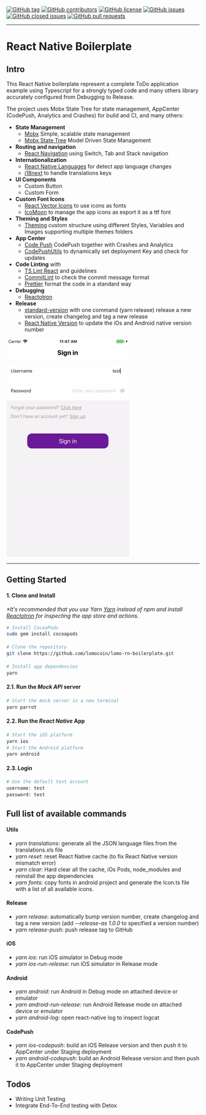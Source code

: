 [![GitHub tag](https://img.shields.io/github/tag/lomocoin/lomo-rn-boilerplate.svg?style=flat-square)](https://github.com/lomocoin/lomo-rn-boilerplate/tags)
[![GitHub contributors](https://img.shields.io/github/contributors/lomocoin/lomo-rn-boilerplate.svg?style=flat-square)](https://github.com/lomocoin/lomo-rn-boilerplate/contributors)
[![GitHub license](https://img.shields.io/badge/license-MIT-blue.svg?style=flat-square)](https://github.com/lomocoin/lomo-rn-boilerplate/blob/master/LICENSE)
[![GitHub issues](https://img.shields.io/github/issues/lomocoin/lomo-rn-boilerplate.svg?style=flat-square)](https://github.com/lomocoin/lomo-rn-boilerplate/issues)
[![GitHub closed issues](https://img.shields.io/github/issues-closed/lomocoin/lomo-rn-boilerplate.svg?style=flat-square)](https://github.com/lomocoin/lomo-rn-boilerplate/issues-closed)
[![GitHub pull requests](https://img.shields.io/github/issues-pr/lomocoin/lomo-rn-boilerplate.svg?style=flat-square)](https://github.com/lomocoin/lomo-rn-boilerplate/issues-pr)

---

# React Native Boilerplate

## Intro

This React Native boilerplate represent a complete ToDo application example using Typescript for a strongly typed code and many others library accurately configured from Debugging to Release.

The project uses Mobx State Tree for state management, AppCenter (CodePush, Analytics and Crashes) for build and CI, and many others:

- **State Management**
  - [Mobx](https://github.com/mobxjs/mobx) Simple, scalable state management
  - [Mobx State Tree](https://github.com/mobxjs/mobx-state-tree) Model Driven State Management
- **Routing and navigation**
  - [React Navigation](https://github.com/react-navigation/react-navigation) using Switch, Tab and Stack navigation
- **Internationalization**
  - [React Native Languages](https://github.com/react-community/react-native-languages) for detect app language changes
  - [i18next](https://github.com/i18next/i18next) to handle translations keys
- **UI Components**
  - Custom Button
  - Custom Form
- **Custom Font Icons**
  - [React Vector Icons](https://github.com/oblador/react-native-vector-icons) to use icons as fonts
  - [IcoMoon](https://icomoon.io/app/) to manage the app icons as export it as a ttf font
- **Theming and Styles**
  - [Theming](./01_THEMING.md) custom structure using different Styles, Variables and Images supporting multiple themes folders
- **App Center**
  - [Code Push](./02_CODEPUSH.md) CodePush together with Crashes and Analytics
  - [CodePushUtils](./src/utils/CodePush.ts) to dynamically set deployment Key and check for updates
- **Code Linting** with
  - [TS Lint React](https://github.com/palantir/tslint-react) and guidelines
  - [CommitLint](https://github.com/marionebl/commitlint) to check the commit message format
  - [Prettier]() format the code in a standard way
- **Debugging**
  - [Reactotron](https://github.com/infinitered/reactotron)
- **Release**
  - [standard-version](https://github.com/conventional-changelog/standard-version) with one command (yarn release) release a new version, create changelog and tag a new release
  - [React Native Version](https://github.com/stovmascript/react-native-version) to update the iOs and Android native version number

![](https://github.com/lomocoin/lomo-rn-boilerplate/blob/master/showcase.gif)

---

## Getting Started

#### 1. Clone and Install

_\*It's recommended that you use Yarn [Yarn](https://yarnpkg.com) instead of npm and install [Reactotron](https://github.com/infinitered/reactotron/releases) for inspecting the app store and actions._

```bash
# Install CocoaPods
sudo gem install cocoapods

# Clone the repository
git clone https://github.com/lomocoin/lomo-rn-boilerplate.git

# Install app dependencies
yarn
```

#### 2.1. Run the _Mock API_ server

```bash
# Start the mock server in a new terminal
yarn parrot
```

#### 2.2. Run the _React Native_ App

```bash
# Start the iOS platform
yarn ios
# Start the Android platform
yarn android
```

#### 2.3. Login

```bash
# Use the default test account
username: test
password: test
```

## Full list of available commands

#### Utils

- _yarn translations_: generate all the JSON language files from the translations.xls file
- _yarn reset_: reset React Native cache (to fix React Native version mismatch error)
- _yarn clear_: Hard clear all the cache, iOs Pods, node_modules and reinstall the app dependencies
- _yarn fonts_: copy fonts in android project and generate the Icon.ts file with a list of all available icons.

#### Release

- _yarn release_: automatically bump version number, create changelog and tag a new version (add _--release-as 1.0.0_ to specified a version number)
- _yarn release-push_: push release tag to GitHub

#### iOS

- _yarn ios_: run iOS simulator in Debug mode
- _yarn ios-run-release_: run iOS simulator in Release mode

#### Android

- _yarn android_: run Android in Debug mode on attached device or emulator
- _yarn android-run-release_: run Android Release mode on attached device or emulator
- _yarn android-log_: open react-native log to inspect logcat

#### CodePush

- _yarn ios-codepush_: build an iOS Release version and then push it to AppCenter under Staging deployment
- _yarn android-codepush_: build an Android Release version and then push it to AppCenter under Staging deployment

## Todos

- Writing Unit Testing
- Integrate End-To-End testing with Detox
